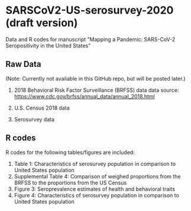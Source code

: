 # SARSCoV2-US-serosurvey-2020 (draft version) 
Data and R codes for manuscript "Mapping a Pandemic: SARS-CoV-2 Seropositivity in the United States"


## Raw Data
(Note: Currently not available in this GitHub repo, but will be posted later.)

1. 2018 Behavioral Risk Factor Surveillance (BRFSS) data
data source: https://www.cdc.gov/brfss/annual_data/annual_2018.html

3. U.S. Census 2018 data
4. Serosurvey data



## R codes
R codes for the following tables/figures are included:

1. Table 1: Characteristics of serosurvey population in comparison to United States population
2. Supplemental Table 4: Comparison of weighed proportions from the BRFSS to the proportions from the US Census
3. Figure 3: Seroprevalence estimates of health and behavioral traits
4. Figure 4: Characteristics of serosurvey population in comparison to United States population



